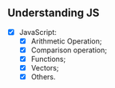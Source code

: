 ## Understanding JS

- [x] JavaScript:
  - [x] Arithmetic Operation;
  - [x] Comparison operation;
  - [x] Functions;
  - [x] Vectors;
  - [x] Others.